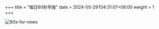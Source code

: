 +++
title = "每日60秒早报"
date = 2024-05-29T04:31:07+08:00
weight = 1
+++

![60s-for-news](/img/zaobao/zaobao.png "由 ALAPI 提供支持")
